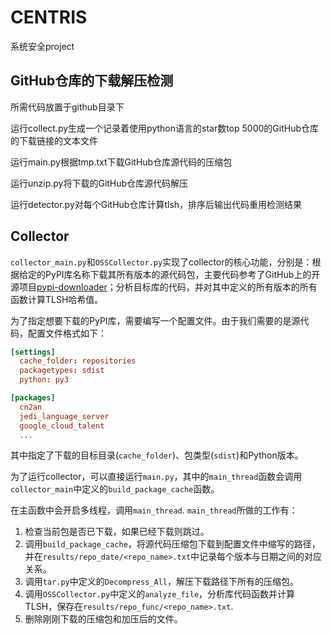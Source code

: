 # CENTRIS

系统安全project

## GitHub仓库的下载解压检测

所需代码放置于github目录下

运行collect.py生成一个记录着使用python语言的star数top 5000的GitHub仓库的下载链接的文本文件

运行main.py根据tmp.txt下载GitHub仓库源代码的压缩包

运行unzip.py将下载的GitHub仓库源代码解压



运行detector.py对每个GitHub仓库计算tlsh，排序后输出代码重用检测结果

## Collector

`collector_main.py`和`OSSCollector.py`实现了collector的核心功能，分别是：根据给定的PyPI库名称下载其所有版本的源代码包，主要代码参考了GitHub上的开源项目[pypi-downloader](https://github.com/astamminger/pypi_downloader)；分析目标库的代码，并对其中定义的所有版本的所有函数计算TLSH哈希值。

为了指定想要下载的PyPI库，需要编写一个配置文件。由于我们需要的是源代码，配置文件格式如下：

```toml
[settings]
  cache_folder: repositories
  packagetypes: sdist
  python: py3

[packages]
  cn2an
  jedi_language_server
  google_cloud_talent
  ...
```

其中指定了下载的目标目录(`cache_folder`)、包类型(`sdist`)和Python版本。

为了运行collector，可以直接运行`main.py`，其中的`main_thread`函数会调用`collector_main`中定义的`build_package_cache`函数。

在主函数中会开启多线程，调用`main_thread`. `main_thread`所做的工作有：

1.   检查当前包是否已下载，如果已经下载则跳过。
2.   调用`build_package_cache`，将源代码压缩包下载到配置文件中缩写的路径，并在`results/repo_date/<repo_name>.txt`中记录每个版本与日期之间的对应关系。
3.   调用`tar.py`中定义的`Decompress_All`，解压下载路径下所有的压缩包。
4.   调用`OSSCollector.py`中定义的`analyze_file`，分析库代码函数并计算TLSH，保存在`results/repo_func/<repo_name>.txt`.
5.   删除刚刚下载的压缩包和加压后的文件。



